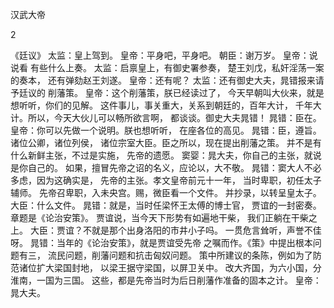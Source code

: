 汉武大帝

2

《廷议》
太监：皇上驾到。
皇帝：平身吧，平身吧。
朝臣：谢万岁。
皇帝：说说看 有些什么上奏。
太监：启禀皇上，有御史署参奏，
楚王刘戊，私奸淫荡一案的奏本，
还有弹劾赵王刘遂。
皇帝：还有呢？
太监：还有御史大夫，晁错报来请予廷议的
削藩策。
皇帝：这个削藩策，朕已经读过了，
今天早朝叫大伙来，就是想听听，你们的见解。
这件事儿，事关重大，关系到朝廷的，百年大计，
千年大计。所以，今天大伙儿可以畅所欲言啊，
都谈谈。御史大夫晁错！
晁错：臣在。
皇帝：你可以先做一个说明。朕也想听听，
在座各位的高见。
晁错：臣，遵旨。诸位公卿，诸位列侯，
诸位宗室大臣。臣之所以，现在提出削藩之策。
并不是有什么新鲜主张，不过是实施，
先帝的遗愿。
窦婴：晁大夫，你自己的主张，就说是你自己的。
如果，擅冒先帝之诏的名义，应论以，大不敬。
晁错：窦大人不必多虑，因为这确实是，
先帝的主张。孝文皇帝前元十一年，
当时卑职，初任太子辅师。
先帝召卑职，入未央宫。赐，微臣看一个文件。
并抄录，以转呈皇太子。
大臣：什么文件。
晁错：就是，当时任梁怀王太傅的博士官，
贾谊的一封密奏。章题是《论治安策》。
贾谊说，当今天下形势有如遍地干柴，
我们正躺在干柴之上。
大臣：贾谊？不就是那个出身洛阳的市井小子吗。
一贯危言耸听，声誉不佳呀。
晁错：当年的《论治安策》，就是贾谊受先帝
之嘱而作。《策》中提出根本问题有三，
流民问题，削藩问题和抗击匈奴问题。
策中所建议的条陈，例如为了防范诸位扩大梁国封地，
以梁王据守梁国，以屏卫关中。
改大齐国，为六小国，分淮南，一国为三国。
这些，都是先帝当时为后日削藩作准备的固本之计。
皇帝：晁大夫。

















